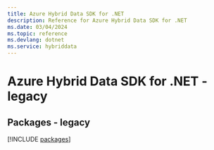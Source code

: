 ```yaml
---
title: Azure Hybrid Data SDK for .NET
description: Reference for Azure Hybrid Data SDK for .NET
ms.date: 03/04/2024
ms.topic: reference
ms.devlang: dotnet
ms.service: hybriddata
---
```

# Azure Hybrid Data SDK for .NET - legacy
## Packages - legacy
[!INCLUDE [packages](hybrid-data-index.md)]